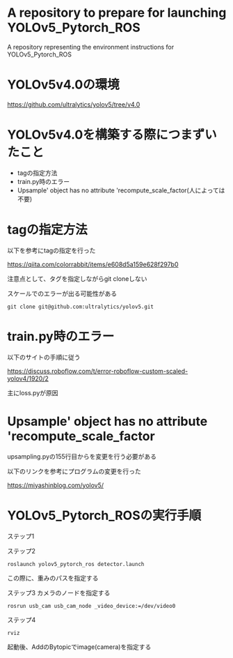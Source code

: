 # A repository to prepare for launching YOLOv5_Pytorch_ROS
A repository representing the environment instructions for YOLOv5_Pytorch_ROS
# YOLOv5v4.0の環境
https://github.com/ultralytics/yolov5/tree/v4.0
# YOLOv5v4.0を構築する際につまずいたこと
- tagの指定方法
- train.py時のエラー
- Upsample' object has no attribute 'recompute_scale_factor(人によっては不要)
# tagの指定方法
以下を参考にtagの指定を行った

https://qiita.com/colorrabbit/items/e608d5a159e628f297b0

注意点として、タグを指定しながらgit cloneしない

スケールでのエラーが出る可能性がある
```
git clone git@github.com:ultralytics/yolov5.git
```

# train.py時のエラー
以下のサイトの手順に従う

https://discuss.roboflow.com/t/error-roboflow-custom-scaled-yolov4/1920/2

主にloss.pyが原因

# Upsample' object has no attribute 'recompute_scale_factor
upsampling.pyの155行目からを変更を行う必要がある

以下のリンクを参考にプログラムの変更を行った

https://miyashinblog.com/yolov5/



# YOLOv5_Pytorch_ROSの実行手順
ステップ1

ステップ2
```
roslaunch yolov5_pytorch_ros detector.launch
```

この際に、重みのパスを指定する

ステップ3 カメラのノードを指定する
```
rosrun usb_cam usb_cam_node _video_device:=/dev/video0
```

ステップ4
```
rviz
```
起動後、AddのBytopicでimage(camera)を指定する

